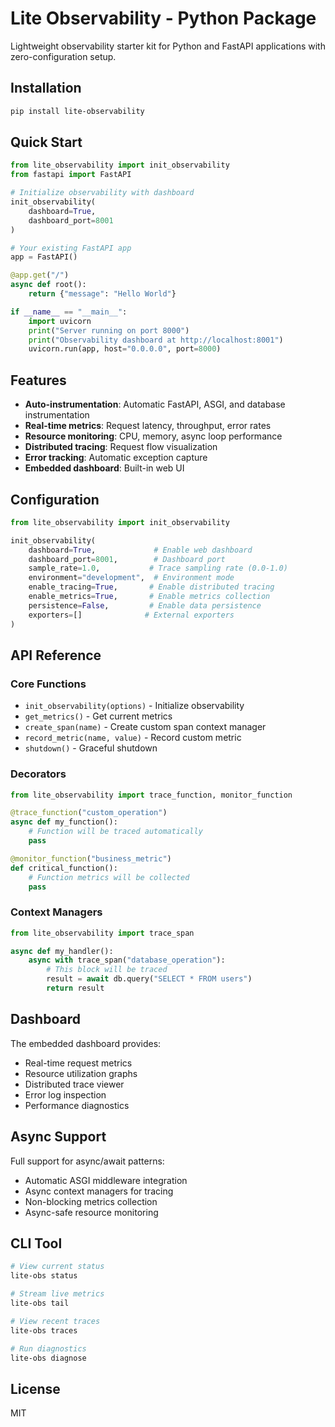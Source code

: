# Lite Observability - Python Package

Lightweight observability starter kit for Python and FastAPI applications with zero-configuration setup.

## Installation

```bash
pip install lite-observability
```

## Quick Start

```python
from lite_observability import init_observability
from fastapi import FastAPI

# Initialize observability with dashboard
init_observability(
    dashboard=True,
    dashboard_port=8001
)

# Your existing FastAPI app
app = FastAPI()

@app.get("/")
async def root():
    return {"message": "Hello World"}

if __name__ == "__main__":
    import uvicorn
    print("Server running on port 8000")
    print("Observability dashboard at http://localhost:8001")
    uvicorn.run(app, host="0.0.0.0", port=8000)
```

## Features

- **Auto-instrumentation**: Automatic FastAPI, ASGI, and database instrumentation
- **Real-time metrics**: Request latency, throughput, error rates
- **Resource monitoring**: CPU, memory, async loop performance
- **Distributed tracing**: Request flow visualization
- **Error tracking**: Automatic exception capture
- **Embedded dashboard**: Built-in web UI

## Configuration

```python
from lite_observability import init_observability

init_observability(
    dashboard=True,             # Enable web dashboard
    dashboard_port=8001,        # Dashboard port
    sample_rate=1.0,           # Trace sampling rate (0.0-1.0)
    environment="development",  # Environment mode
    enable_tracing=True,       # Enable distributed tracing
    enable_metrics=True,       # Enable metrics collection
    persistence=False,         # Enable data persistence
    exporters=[]              # External exporters
)
```

## API Reference

### Core Functions

- `init_observability(options)` - Initialize observability
- `get_metrics()` - Get current metrics
- `create_span(name)` - Create custom span context manager
- `record_metric(name, value)` - Record custom metric
- `shutdown()` - Graceful shutdown

### Decorators

```python
from lite_observability import trace_function, monitor_function

@trace_function("custom_operation")
async def my_function():
    # Function will be traced automatically
    pass

@monitor_function("business_metric")  
def critical_function():
    # Function metrics will be collected
    pass
```

### Context Managers

```python
from lite_observability import trace_span

async def my_handler():
    async with trace_span("database_operation"):
        # This block will be traced
        result = await db.query("SELECT * FROM users")
        return result
```

## Dashboard

The embedded dashboard provides:
- Real-time request metrics
- Resource utilization graphs  
- Distributed trace viewer
- Error log inspection
- Performance diagnostics

## Async Support

Full support for async/await patterns:
- Automatic ASGI middleware integration
- Async context managers for tracing
- Non-blocking metrics collection
- Async-safe resource monitoring

## CLI Tool

```bash
# View current status
lite-obs status

# Stream live metrics
lite-obs tail

# View recent traces
lite-obs traces

# Run diagnostics
lite-obs diagnose
```

## License

MIT